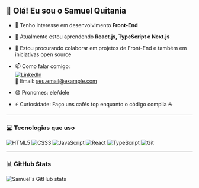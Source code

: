 ## 👋 Olá! Eu sou o Samuel Quitania

- 👀 Tenho interesse em desenvolvimento **Front-End**
- 🌱 Atualmente estou aprendendo **React.js, TypeScript e Next.js**
- 💞️ Estou procurando colaborar em projetos de Front-End e também em iniciativas open source
- 📫 Como falar comigo:  
  [![LinkedIn](https://img.shields.io/badge/-SamuelQuitania-blue?style=flat-square&logo=Linkedin&logoColor=white&link=https://www.linkedin.com/in/samuel-quit%C3%A2nia-a716742ab/)](https://www.linkedin.com/in/samuel-quit%C3%A2nia-a716742ab/)  
  📧 Email: seu.email@example.com

- 😄 Pronomes: ele/dele
- ⚡ Curiosidade: Faço uns cafés top enquanto o código compila ☕

---

### 💻 Tecnologias que uso

![HTML5](https://img.shields.io/badge/-HTML5-E34F26?style=flat-square&logo=html5&logoColor=white)
![CSS3](https://img.shields.io/badge/-CSS3-1572B6?style=flat-square&logo=css3)
![JavaScript](https://img.shields.io/badge/-JavaScript-F7DF1E?style=flat-square&logo=javascript&logoColor=black)
![React](https://img.shields.io/badge/-React-61DAFB?style=flat-square&logo=react)
![TypeScript](https://img.shields.io/badge/-TypeScript-007ACC?style=flat-square&logo=typescript)
![Git](https://img.shields.io/badge/-Git-F05032?style=flat-square&logo=git&logoColor=white)

---

### 📊 GitHub Stats

![Samuel's GitHub stats](https://github-readme-stats.vercel.app/api?username=SamuelQuitania&show_icons=true&theme=dracula)

<!---
SamuelQuitania/SamuelQuitania is a ✨ special ✨ repository because its `README.md` (this file) appears on your GitHub profile.
--->
